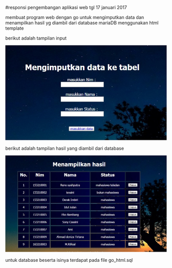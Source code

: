 #responsi pengembangan aplikasi web
tgl 17 januari 2017


membuat program web dengan go untuk mengimputkan data dan menampilkan hasil yg diambil dari database mariaDB menggunakan html template

berikut adalah tampilan input


![GitHub Logo](/data/tampil1.jpg)

berikut adalah tampilan hasil yang diambil dari database


![GitHub Logo](/data/tampil2.jpg)


untuk database beserta isinya terdapat pada file go_html.sql
